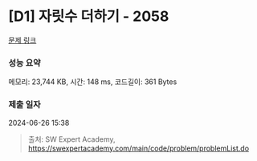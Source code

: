 # [D1] 자릿수 더하기 - 2058 

[문제 링크](https://swexpertacademy.com/main/code/problem/problemDetail.do?contestProbId=AV5QPRjqA10DFAUq) 

### 성능 요약

메모리: 23,744 KB, 시간: 148 ms, 코드길이: 361 Bytes

### 제출 일자

2024-06-26 15:38



> 출처: SW Expert Academy, https://swexpertacademy.com/main/code/problem/problemList.do